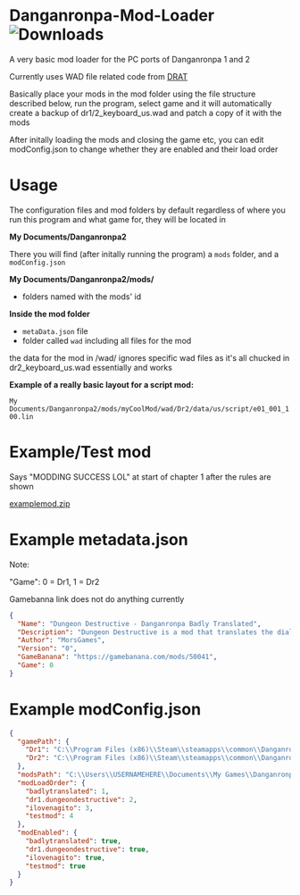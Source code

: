 # Danganronpa-Mod-Loader  ![Downloads](https://img.shields.io/github/downloads/morgana-x/Danganronpa-Mod-Loader/total)
A very basic mod loader for the PC ports of Danganronpa 1 and 2

Currently uses WAD file related code from [DRAT](https://github.com/Liquid-S/Danganronpa-Another-Tool)

Basically place your mods in the mod folder using the file structure described below, run the program, select game and it will automatically create a backup of dr1/2_keyboard_us.wad and patch a copy of it with the mods

After initally loading the mods and closing the game etc, you can edit modConfig.json to change whether they are enabled and their load order


# Usage
The configuration files and mod folders by default regardless of where you run this program and what game for, they will be located in 

**My Documents/Danganronpa2**

There you will find (after initally running the program) a ```mods``` folder, and a ```modConfig.json```

**My Documents/Danganronpa2/mods/**
+ folders named with the mods' id

**Inside the mod folder**
+ ```metaData.json``` file
+ folder called ```wad``` including all files for the mod

the data for the mod in /wad/ ignores specific wad files as it's all chucked in dr2_keyboard_us.wad essentially and works

**Example of a really basic layout for a script mod:**

```My Documents/Danganronpa2/mods/myCoolMod/wad/Dr2/data/us/script/e01_001_100.lin```

# Example/Test mod
Says "MODDING SUCCESS LOL" at start of chapter 1 after the rules are shown 

[examplemod.zip](https://github.com/morgana-x/Danganronpa-Mod-Loader/files/13465657/examplemod.zip)


# Example metadata.json
Note: 

"Game": 0 = Dr1, 1 = Dr2

Gamebanna link does not do anything currently

```json
{
  "Name": "Dungeon Destructive - Danganronpa Badly Translated",
  "Description": "Dungeon Destructive is a mod that translates the dialogue from the first 2 chapters of the game into random languages 10 times in a row to come up with funny results.",
  "Author": "MorsGames",
  "Version": "0",
  "GameBanana": "https://gamebanana.com/mods/50041",
  "Game": 0
}
```

# Example modConfig.json
```json
{
  "gamePath": {
    "Dr1": "C:\\Program Files (x86)\\Steam\\steamapps\\common\\Danganronpa Trigger Happy Havoc",
    "Dr2": "C:\\Program Files (x86)\\Steam\\steamapps\\common\\Danganronpa 2 Goodbye Despair"
  },
  "modsPath": "C:\\Users\\USERNAMEHERE\\Documents\\My Games\\Danganronpa2\\mods",
  "modLoadOrder": {
    "badlytranslated": 1,
    "dr1.dungeondestructive": 2,
    "ilovenagito": 3,
    "testmod": 4
  },
  "modEnabled": {
    "badlytranslated": true,
    "dr1.dungeondestructive": true,
    "ilovenagito": true,
    "testmod": true
  }
}
```

